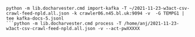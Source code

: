 


```
python -m lib.docharvester.cmd import-kafka -T ~/2021-11-23-w3act-csv-crawl-feed-npld.all.json -k crawler06.n45.bl.uk:9094 -v  -G TEMPG1 | tee kafka-docs-5.jsonl
```python -m lib.docharvester.cmd process -T /home/anj/2021-11-23-w3act-csv-crawl-feed-npld.all.json -v --act-pwXXXXX
